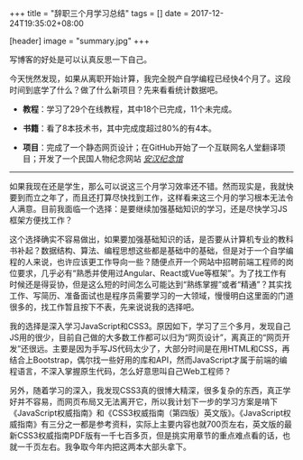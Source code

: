 +++
title = "辞职三个月学习总结"
tags = []
date = 2017-12-24T19:35:02+08:00

[header]
image = "summary.jpg"
+++

写博客的好处是可以认真反思一下自己。

今天恍然发现，如果从离职开始计算，我完全脱产自学编程已经快4个月了。这段时间到底学了什么？做了什么新项目？先来看看统计数据吧。

* __教程__：学习了29个在线教程，其中18个已完成，11个未完成。

* __书籍__：看了8本技术书，其中完成度超过80%的有4本。

* __项目__：完成了一个静态网页设计；在GitHub开始了一个互联网名人堂翻译项目；开发了一个民国人物纪念网站 [*安汉纪念馆*](http://www.anhan.org.cn)


* * * 


如果我现在还是学生，那么可以说这三个月学习效率还不错。然而现实是，我就快要到而立之年了，而且还打算尽快找到工作，这样看来这三个月的学习根本无法令人满意。目前我面临一个选择：是要继续加强基础知识的学习，还是尽快学习JS框架方便找工作？

这个选择确实不容易做出，如果要加强基础知识的话，是否要从计算机专业的教科书补起？数据结构、算法、编程思想这些都是基础中的基础，但是对于一个自学编程的人来说，也许应该更工作导向一些？随便点开一个网站中招聘前端工程师的岗位要求，几乎必有“熟悉并使用过Angular、React或Vue等框架”。为了找工作有时候还是得妥协，但是这么短的时间怎么可能达到“熟练掌握”或者“精通”？其实找工作、写简历、准备面试也是程序员需要学习的一大领域，慢慢明白这里面的门道很多的，找工作暂且按下不表，先来说说我的选择吧。

我的选择是深入学习JavaScript和CSS3。原因如下，学习了三个多月，发现自己JS用的很少，目前自己做的大多数工作都可以归为“网页设计”，离真正的“网页开发”还很远。主要是因为手写JS代码太少了，大部分时间是在用HTML和CSS，再结合上Bootstrap，偶尔找一些好用的库和API，然而JavaScript才属于前端的编程语言，不深入掌握原生代码，怎么好意思叫自己Web工程师？

另外，随着学习的深入，我发现CSS3真的很博大精深，很多复杂的东西，真正学好并不容易，而网页布局又无法离开它，所以我计划下一步的学习方案是啃下《JavaScript权威指南》和《CSS3权威指南（第四版）英文版》。《JavaScript权威指南》有三分之一都是参考资料，实际上主要内容也就700页左右，英文版的最新CSS3权威指南PDF版有一千七百多页，但是挑实用章节的重点难点看的话，也就一千页左右。我争取今年内把这两本大部头拿下。

